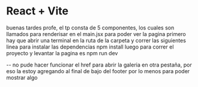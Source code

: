 # React + Vite

buenas tardes profe, el tp consta de 5 componentes, los cuales son llamados para renderisar en el main.jsx
para poder ver la pagina primero hay que abrir una terminal en la ruta de la carpeta y correr las siguientes linea para instalar las dependencias
npm install
luego para correr el proyecto y levantar la pagina es
npm run dev

-- no pude hacer funcionar el href para abrir la galeria en otra pestaña, por eso la estoy agregando al final de bajo del footer por lo menos para poder mostrar algo
